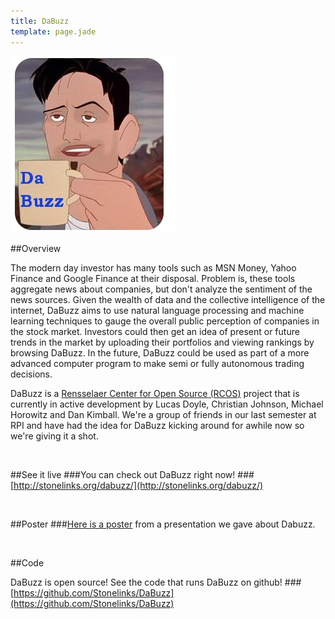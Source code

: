 ```yaml
---
title: DaBuzz
template: page.jade
---
```


<div class="img-container">

<img src="/img/projects/dabuzz.png">

</div>

##Overview

The modern day investor has many tools such as MSN Money, Yahoo Finance and Google Finance at their disposal. Problem is, these tools aggregate news about companies, but don't analyze the sentiment of the news sources. Given the wealth of data and the collective intelligence of the internet, DaBuzz aims to use natural language processing and machine learning techniques to gauge the overall public perception of companies in the stock market. Investors could then get an idea of present or future trends in the market by uploading their portfolios and viewing rankings by browsing DaBuzz. In the future, DaBuzz could be used as part of a more advanced computer program to make semi or fully autonomous trading decisions.

DaBuzz is a [Rensselaer Center for Open Source (RCOS)](http://rcos.rpi.edu/) project that is currently in active development by Lucas Doyle, Christian Johnson, Michael Horowitz and Dan Kimball. We're a group of friends in our last semester at RPI and have had the idea for DaBuzz kicking around for awhile now so we're giving it a shot.

<br>

##See it live
###You can check out DaBuzz right now!
###[http://stonelinks.org/dabuzz/](http://stonelinks.org/dabuzz/)

<br>

##Poster
###[Here is a poster](/misc/dabuzz_poster.pdf) from a presentation we gave about Dabuzz.

<br>

##Code

DaBuzz is open source! See the code that runs DaBuzz on github!
###[https://github.com/Stonelinks/DaBuzz](https://github.com/Stonelinks/DaBuzz)

